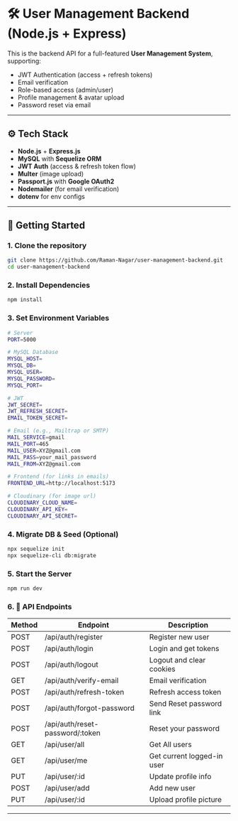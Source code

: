 # 🛠️ User Management Backend (Node.js + Express)

This is the backend API for a full-featured **User Management System**, supporting:
- JWT Authentication (access + refresh tokens)
- Email verification
- Role-based access (admin/user)
- Profile management & avatar upload
- Password reset via email
---

## ⚙️ Tech Stack

- **Node.js** + **Express.js**
- **MySQL** with **Sequelize ORM**
- **JWT Auth** (access & refresh token flow)
- **Multer** (image upload)
- **Passport.js** with **Google OAuth2**
- **Nodemailer** (for email verification)
- **dotenv** for env configs

---

## 🚀 Getting Started

### 1. Clone the repository

```bash
git clone https://github.com/Raman-Nagar/user-management-backend.git
cd user-management-backend
```

### 2. Install Dependencies

```bash
npm install
```
### 3. Set Environment Variables
```bash
# Server
PORT=5000

# MySQL Database
MYSQL_HOST= 
MYSQL_DB= 
MYSQL_USER= 
MYSQL_PASSWORD= 
MYSQL_PORT= 

# JWT
JWT_SECRET= 
JWT_REFRESH_SECRET= 
EMAIL_TOKEN_SECRET= 

# Email (e.g., Mailtrap or SMTP)
MAIL_SERVICE=gmail 
MAIL_PORT=465 
MAIL_USER=XYZ@gmail.com 
MAIL_PASS=your_mail_password 
MAIL_FROM=XYZ@gmail.com 

# Frontend (for links in emails)
FRONTEND_URL=http://localhost:5173

# Cloudinary (for image url)
CLOUDINARY_CLOUD_NAME=
CLOUDINARY_API_KEY=
CLOUDINARY_API_SECRET=
```

### 4. Migrate DB & Seed (Optional)

```bash
npx sequelize init  
npx sequelize-cli db:migrate 
```
### 5. Start the Server

```bash
npm run dev
```
### 6. 🧰 API Endpoints
| Method | Endpoint                   | Description                |
| ------ | -------------------------- | -------------------------- |
| POST   | /api/auth/register         | Register new user          |
| POST   | /api/auth/login            | Login and get tokens       |
| POST   | /api/auth/logout           | Logout and clear cookies   |
| GET    | /api/auth/verify-email     | Email verification         |
| POST   | /api/auth/refresh-token    | Refresh access token       |
| POST   | /api/auth/forgot-password  | Send Reset password link   |
| POST   | /api/auth/reset-password/:token | Reset your password   |
| GET    | /api/user/all              | Get All users              |
| GET    | /api/user/me               | Get current logged-in user |
| PUT    | /api/user/:id              | Update profile info        |
| POST   | /api/user/add              | Add new user               |
| PUT    | /api/user/:id              | Upload profile picture     |

---


